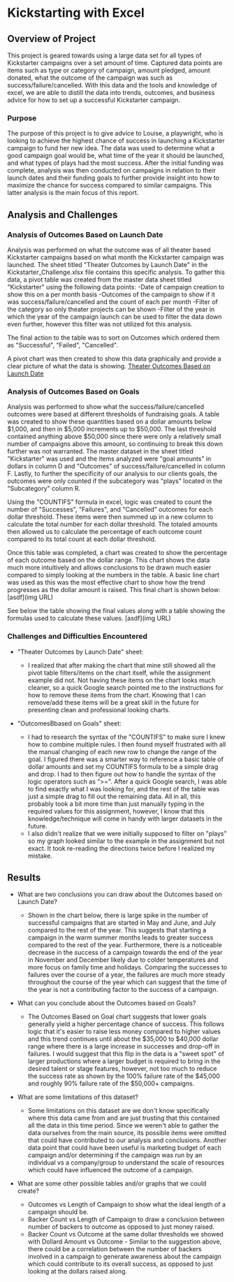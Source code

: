 # Kickstarting with Excel

## Overview of Project
This project is geared towards using a large data set for all types of Kickstarter campaigns over a set amount of time.  Captured data points are items such as type or category of campaign, amount pledged, amount donated, what the outcome of the campaign was such as success/failure/cancelled.  With this data and the tools and knowledge of excel, we are able to distill the data into trends, outcomes, and business advice for how to set up a successful Kickstarter campaign.

### Purpose
The purpose of this project is to give advice to Louise, a playwright, who is looking to achieve the highest chance of success in launching a Kickstarter campaign to fund her new idea.  The data was used to determine what a good campaign goal would be, what time of the year it should be launched, and what types of plays had the most success.  After the initial funding was complete, analysis was then conducted on campaigns in relation to their launch dates and their funding goals to further provide insight into how to maximize the chance for success compared to similar campaigns.  This latter analysis is the main focus of this report. 

## Analysis and Challenges

### Analysis of Outcomes Based on Launch Date
Analysis was performed on what the outcome was of all theater based Kickstarter campaigns based on what month the Kickstarter campaign was launched.  The sheet titled "Theater Outcomes by Launch Date" in the Kickstarter_Challenge.xlsx file contains this specific analysis.  To gather this data, a pivot table was created from the master data sheet titled "Kickstarter" using the following data points:
-Date of campaign creation to show this on a per month basis
-Outcomes of the campaign to show if it was success/failure/cancelled and the count of each per month
-Filter of the category so only theater projects can be shown
-Filter of the year in which the year of the campaign launch can be used to filter the data down even further, however this filter was not utilized fot this analysis.

The final action to the table was to sort on Outcomes which ordered them as "Successful", "Failed", "Cancelled".

A pivot chart was then created to show this data graphically and provide a clear picture of what the data is showing.
[Theater Outcomes Based on Launch Date](resources/Theater_Outcomes_vs_Launch.png) 


### Analysis of Outcomes Based on Goals
Analysis was performed to show what the success/failure/cancelled outcomes were based at different thresholds of fundraising goals.  A table was created to show these quantities based on a dollar amounts below $1,000, and then in $5,000 increments up to $50,000.  The last threshold contained anything above $50,000 since there were only a relatively small number of campaigns above this amount, so continuing to break this down further was not warranted.  The master dataset in the sheet titled "Kickstarter" was used and the items analyzed were "goal amounts" in dollars in column D and "Outcomes" of success/failure/cancelled in column F.  Lastly, to further the specificity of our analysis to our clients goals, the outcomes were only counted if the subcategory was "plays" located in the "Subcategory" column R.

Using the "COUNTIFS" formula in excel, logic was created to count the number of "Successes", "Failures", and "Cancelled" outcomes for each dollar threshold.  These items were then summed up in a new column to calculate the total number for each dollar threshold.  The totaled amounts then allowed us to calculate the percentage of each outcome count compared to its total count at each dollar threshold.

Once this table was completed, a chart was created to show the percentage of each outcome based on the dollar range.  This chart shows the data much more intuitively and allows conclusions to be drawn much easier compared to simply looking at the numbers in the table.  A basic line chart was used as this was the most effective chart to show how the trend progresses as the dollar amount is raised.  This final chart is shown below:
[asdf](img URL)

See below the table showing the final values along with a table showing the formulas used to calculate these values.
[asdf](img URL)

### Challenges and Difficulties Encountered

- "Theater Outcomes by Launch Date" sheet:
  - I realized that after making the chart that mine still showed all the pivot table filters/items on the chart itself, while the assignment example did not. Not having these items on the chart looks much cleaner, so a quick Google search pointed me to the instructions for how to remove these items from the chart.  Knowing that I can remove/add these items will be a great skill in the future for presenting clean and professional looking charts.

- "OutcomesBbased on Goals" sheet:
  - I had to research the syntax of the "COUNTIFS" to make sure I knew how to combine multiple rules.  I then found myself frustrated with all the manual changing of each new row to change the range of the goal.  I figured there was a smarter way to reference a basic table of dollar amounts and set my COUNTIFS formula to be a simple drag and drop.  I had to then figure out how to handle the syntax of the logic operators such as ">=".  After a quick Google search, I was able to find exactly what I was looking for, and the rest of the table was just a simple drag to fill out the remaining data.  All in all, this probably took a bit more time than just manually typing in the required values for this assignment, however, I know that this knowledge/technique will come in handy with larger datasets in the future.
  - I also didn't realize that we were initially supposed to filter on "plays" so my graph looked similar to the example in the assignment but not exact.  It took re-reading the directions twice before I realized my mistake.   

## Results

- What are two conclusions you can draw about the Outcomes based on Launch Date?
  - Shown in the chart below, there is large spike in the number of successful campaigns that are started in May and June, and July compared to the rest of the year.  This suggests that starting a campaign in the warm summer months leads to greater success compared to the rest of the year.  Furthermore, there is a noticeable decrease in the success of a campaign towards the end of the year in November and December likely due to colder temperatures and more focus on family time and holidays.  Comparing the successes to failures over the course of a year, the failures are much more steady throughout the course of the year which can suggest that the time of the year is not a contributing factor to the success of a campaign.   

- What can you conclude about the Outcomes based on Goals?
  - The Outcomes Based on Goal chart suggests that lower goals generally yield a higher percentage chance of success.  This follows logic that it's easier to raise less money compared to higher values and this trend continues until about the $35,000 to $40,000 dollar range where there is a large increase in successes and drop-off in failures.  I would suggest that this flip in the data is a "sweet spot" of larger productions where a larger budget is required to bring in the desired talent or stage features, however, not too much to reduce the success rate as shown by the 100% failure rate of the $45,000 and roughly 90% failure rate of the $50,000+ campaigns.    

- What are some limitations of this dataset?
  - Some limitations on this dataset are we don't know specifically where this data came from and are just trusting that this contained all the data in this time period.  Since we weren't able to gather the data ourselves from the main source, its possible items were omitted that could have contributed to our analysis and conclusions.  Another data point that could have been useful is marketing budget of each campaign and/or determining if the campaign was run by an individual vs a company/group to understand the scale of resources which could have influenced the outcome of a campaign.  

- What are some other possible tables and/or graphs that we could create?
  - Outcomes vs Length of Campaign to show what the ideal length of a campaign should be.
  - Backer Count vs Length of Campaign to draw a conclusion between number of backers to outcome as opposed to just money raised.  
  - Backer Count vs Outcome at the same dollar thresholds we showed with Dollard Amount vs Outcome  - Similar to the suggestion above, there could be a correlation between the number of backers involved in a campaign to generate awareness about the campaign which could contribute to its overall success, as opposed to just looking at the dollars raised along.



